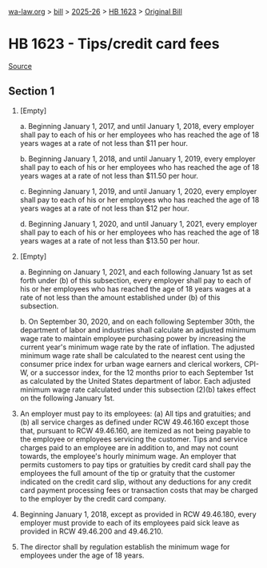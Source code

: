 [wa-law.org](/) > [bill](/bill/) > [2025-26](/bill/2025-26/) > [HB 1623](/bill/2025-26/hb/1623/) > [Original Bill](/bill/2025-26/hb/1623/1/)

# HB 1623 - Tips/credit card fees

[Source](http://lawfilesext.leg.wa.gov/biennium/2025-26/Pdf/Bills/House%20Bills/1623.pdf)

## Section 1
1. [Empty]

    a. Beginning January 1, 2017, and until January 1, 2018, every employer shall pay to each of his or her employees who has reached the age of 18 years wages at a rate of not less than $11 per hour.

    b. Beginning January 1, 2018, and until January 1, 2019, every employer shall pay to each of his or her employees who has reached the age of 18 years wages at a rate of not less than $11.50 per hour.

    c. Beginning January 1, 2019, and until January 1, 2020, every employer shall pay to each of his or her employees who has reached the age of 18 years wages at a rate of not less than $12 per hour.

    d. Beginning January 1, 2020, and until January 1, 2021, every employer shall pay to each of his or her employees who has reached the age of 18 years wages at a rate of not less than $13.50 per hour.

2. [Empty]

    a. Beginning on January 1, 2021, and each following January 1st as set forth under (b) of this subsection, every employer shall pay to each of his or her employees who has reached the age of 18 years wages at a rate of not less than the amount established under (b) of this subsection.

    b. On September 30, 2020, and on each following September 30th, the department of labor and industries shall calculate an adjusted minimum wage rate to maintain employee purchasing power by increasing the current year's minimum wage rate by the rate of inflation. The adjusted minimum wage rate shall be calculated to the nearest cent using the consumer price index for urban wage earners and clerical workers, CPI-W, or a successor index, for the 12 months prior to each September 1st as calculated by the United States department of labor. Each adjusted minimum wage rate calculated under this subsection (2)(b) takes effect on the following January 1st.

3. An employer must pay to its employees: (a) All tips and gratuities; and (b) all service charges as defined under RCW 49.46.160 except those that, pursuant to RCW 49.46.160, are itemized as not being payable to the employee or employees servicing the customer. Tips and service charges paid to an employee are in addition to, and may not count towards, the employee's hourly minimum wage. An employer that permits customers to pay tips or gratuities by credit card shall pay the employees the full amount of the tip or gratuity that the customer indicated on the credit card slip, without any deductions for any credit card payment processing fees or transaction costs that may be charged to the employer by the credit card company.

4. Beginning January 1, 2018, except as provided in RCW 49.46.180, every employer must provide to each of its employees paid sick leave as provided in RCW 49.46.200 and 49.46.210.

5. The director shall by regulation establish the minimum wage for employees under the age of 18 years.
